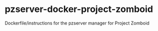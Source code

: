 # pzserver-docker-project-zomboid
Dockerfile/instructions for the pzserver manager for Project Zomboid
